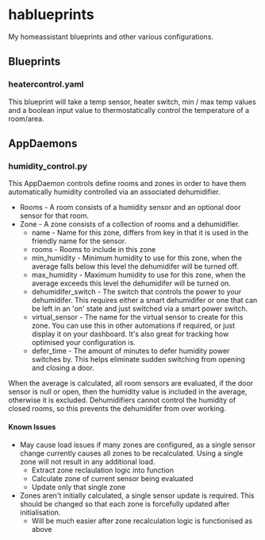 # hablueprints

My homeassistant blueprints and other various configurations.

## Blueprints

### heatercontrol.yaml

This blueprint will take a temp sensor, heater switch, min / max temp values and a boolean input value to thermostatically control the temperature of a room/area.

## AppDaemons

### humidity_control.py

This AppDaemon controls define rooms and zones in order to have them automatically humidity controlled via an associated dehumidifier.

* Rooms - A room consists of a humidity sensor and an optional door sensor for that room.
* Zone - A zone consists of a collection of rooms and a dehumidifier.
    * name - Name for this zone, differs from key in that it is used in the friendly name for the sensor.
    * rooms - Rooms to include in this zone
    * min_humidity - Minimum humidity to use for this zone, when the average falls below this level the dehumidifer will be turned off.
    * max_humidity - Maximum humidity to use for this zone, when the average exceeds this level the dehumidifer will be turned on.
    * dehumidifer_switch - The switch that controls the power to your dehumidifer. This requires either a smart dehumidifer or one that can be left in an 'on' state and just switched via a smart power switch.
    * virtual_sensor - The name for the virtual sensor to create for this zone.  You can use this in other automations if required, or just display it on your dashboard. It's also great for tracking how optimised your configuration is.
    * defer_time - The amount of minutes to defer humidity power switches by. This helps eliminate sudden switching from opening and closing a door.

When the average is calculated, all room sensors are evaluated, if the door sensor is null or open, then the humidity value is included in the average, otherwise it is excluded. Dehumidifiers cannot control the humidity of closed rooms, so this prevents the dehumidifer from over working.

#### Known Issues

* May cause load issues if many zones are configured, as a single sensor change currently causes all zones to be recalculated.  Using a single zone will not result in any additional load.
  - Extract zone reclaulation logic into function
  - Calculate zone of current sensor being evaluated
  - Update only that single zone
* Zones aren't initially calculated, a single sensor update is required. This should be changed so that each zone is forcefully updated after initialisation.
  - Will be much easier after zone recalculation logic is functionised as above

